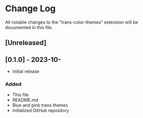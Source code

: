 # Change Log

All notable changes to the "trans-color-themes" extension will be documented in this file.

## [Unreleased]

## [0.1.0] - 2023-10-

-   Initial release

### Added

-   This file
-   README.md
-   Blue and pink trans themes
-   Initialized GitHub repository
